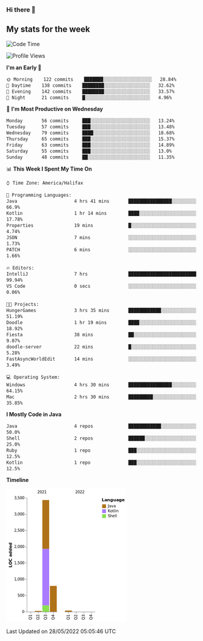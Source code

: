 ### Hi there 👋

## My stats for the week
<!--START_SECTION:waka-->
![Code Time](http://img.shields.io/badge/Code%20Time-225%20hrs%2037%20mins-blue)

![Profile Views](http://img.shields.io/badge/Profile%20Views-0-blue)

**I'm an Early 🐤** 

```text
🌞 Morning    122 commits    ███████░░░░░░░░░░░░░░░░░░   28.84% 
🌆 Daytime    138 commits    ████████░░░░░░░░░░░░░░░░░   32.62% 
🌃 Evening    142 commits    ████████░░░░░░░░░░░░░░░░░   33.57% 
🌙 Night      21 commits     █░░░░░░░░░░░░░░░░░░░░░░░░   4.96%

```
📅 **I'm Most Productive on Wednesday** 

```text
Monday       56 commits     ███░░░░░░░░░░░░░░░░░░░░░░   13.24% 
Tuesday      57 commits     ███░░░░░░░░░░░░░░░░░░░░░░   13.48% 
Wednesday    79 commits     ████░░░░░░░░░░░░░░░░░░░░░   18.68% 
Thursday     65 commits     ███░░░░░░░░░░░░░░░░░░░░░░   15.37% 
Friday       63 commits     ███░░░░░░░░░░░░░░░░░░░░░░   14.89% 
Saturday     55 commits     ███░░░░░░░░░░░░░░░░░░░░░░   13.0% 
Sunday       48 commits     ██░░░░░░░░░░░░░░░░░░░░░░░   11.35%

```


📊 **This Week I Spent My Time On** 

```text
⌚︎ Time Zone: America/Halifax

💬 Programming Languages: 
Java                     4 hrs 41 mins       ████████████████░░░░░░░░░   66.9% 
Kotlin                   1 hr 14 mins        ████░░░░░░░░░░░░░░░░░░░░░   17.78% 
Properties               19 mins             █░░░░░░░░░░░░░░░░░░░░░░░░   4.74% 
JSON                     7 mins              ░░░░░░░░░░░░░░░░░░░░░░░░░   1.73% 
PATCH                    6 mins              ░░░░░░░░░░░░░░░░░░░░░░░░░   1.66%

🔥 Editors: 
IntelliJ                 7 hrs               █████████████████████████   99.94% 
VS Code                  0 secs              ░░░░░░░░░░░░░░░░░░░░░░░░░   0.06%

🐱‍💻 Projects: 
HungerGames              3 hrs 35 mins       ████████████░░░░░░░░░░░░░   51.19% 
Doodle                   1 hr 19 mins        ████░░░░░░░░░░░░░░░░░░░░░   18.92% 
Fiesta                   38 mins             ██░░░░░░░░░░░░░░░░░░░░░░░   9.07% 
doodle-server            22 mins             █░░░░░░░░░░░░░░░░░░░░░░░░   5.28% 
FastAsyncWorldEdit       14 mins             ░░░░░░░░░░░░░░░░░░░░░░░░░   3.49%

💻 Operating System: 
Windows                  4 hrs 30 mins       ████████████████░░░░░░░░░   64.15% 
Mac                      2 hrs 30 mins       █████████░░░░░░░░░░░░░░░░   35.85%

```

**I Mostly Code in Java** 

```text
Java                     4 repos             ████████████░░░░░░░░░░░░░   50.0% 
Shell                    2 repos             ██████░░░░░░░░░░░░░░░░░░░   25.0% 
Ruby                     1 repo              ███░░░░░░░░░░░░░░░░░░░░░░   12.5% 
Kotlin                   1 repo              ███░░░░░░░░░░░░░░░░░░░░░░   12.5%

```


**Timeline**

![Chart not found](https://raw.githubusercontent.com/lyndseyy/lyndseyy/main/charts/bar_graph.png) 


 Last Updated on 28/05/2022 05:05:46 UTC
<!--END_SECTION:waka-->